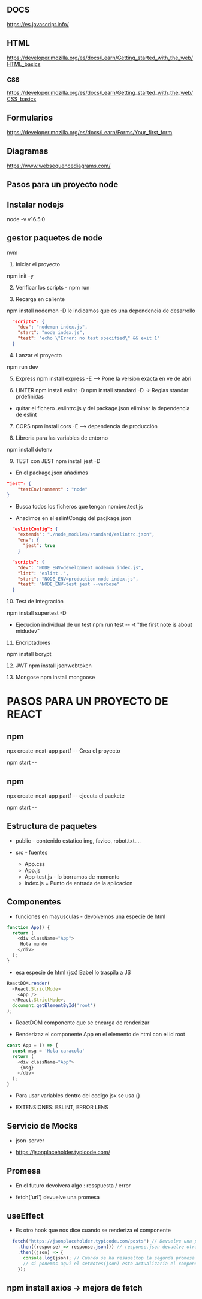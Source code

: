 
## DOCS
https://es.javascript.info/

## HTML
https://developer.mozilla.org/es/docs/Learn/Getting_started_with_the_web/HTML_basics

### CSS
https://developer.mozilla.org/es/docs/Learn/Getting_started_with_the_web/CSS_basics

## Formularios
https://developer.mozilla.org/es/docs/Learn/Forms/Your_first_form

## Diagramas

https://www.websequencediagrams.com/

## Pasos para un proyecto node

## Instalar nodejs
node -v v16.5.0


## gestor paquetes de node
nvm

1. Iniciar el proyecto

npm init -y

2. Verificar los scripts -
npm run

3. Recarga en caliente

npm install nodemon -D   le indicamos que es una dependencia de desarrollo

```json
  "scripts": {
    "dev": "nodemon index.js",
    "start": "node index.js",
    "test": "echo \"Error: no test specified\" && exit 1"
  }
```

4. Lanzar el proyecto

npm run dev

5. Express
npm install express -E  --> Pone la version exacta en ve de abri

6. LINTER
npm install eslint -D
npm install standard -D -> Reglas standar prdefinidas

- quitar el fichero .eslintrc.js y del package.json eliminar la dependencia de eslint

7. CORS
npm install cors -E --> dependencia de producción

8. Libreria para las variables de entorno

npm install dotenv

9. TEST con JEST
npm install jest -D

- En el package.json añadimos

```json
"jest": {
    "testEnvironment" : "node"
}
```

- Busca todos los ficheros que tengan nombre.test.js

- Anadimos en el eslintCongig del pacjkage.json

```json
  "eslintConfig": {
    "extends": "./node_modules/standard/eslintrc.json",
    "env": {
      "jest": true
    }
```

```json
  "scripts": {
    "dev": "NODE_ENV=development nodemon index.js",
    "lint": "eslint .",
    "start": "NODE_ENV=production node index.js",
    "test": "NODE_ENV=test jest --verbose"
  }
```

10. Test de Integración

npm install supertest -D

- Ejecucion individual de un test
npm run test -- -t "the first note is about midudev"

11. Encriptadores

npm install bcrypt


12. JWT
npm install jsonwebtoken

13. Mongose
npm install mongoose


# PASOS PARA UN PROYECTO DE REACT

## npm

npx create-next-app part1 -- Crea el proyecto

npm start --



## npm

npx create-next-app part1 -- ejecuta el packete

npm start --

## Estructura de paquetes

- public - contenido estatico img, favico, robot.txt....
- src - fuentes

    - App.css
    - App.js
    - App-test.js - lo borramos de momento
    - index.js = Punto de entrada de la aplicacion

## Componentes

- funciones en mayusculas - devolvemos una especie de html

```javascript
function App() {
  return (
    <div className="App">
     Hola mundo
    </div>
  );
}
```
- esa especie de html (jsx) Babel lo traspila a JS

```javascript
ReactDOM.render(
  <React.StrictMode>
    <App />
  </React.StrictMode>,
  document.getElementById('root')
);
```

- ReactDOM componente que se encarga de renderizar

- Renderizaz el componente App en el elemento de html con el id root

```javascript
const App = () => {
  const msg = 'Hola caracola'
  return (
    <div className="App">
     {msg}
    </div>
  );
}
```

- Para usar variables dentro del codigo jsx se usa {}

- EXTENSIONES: ESLINT, ERROR LENS

## Servicio de Mocks

- json-server

- https://jsonplaceholder.typicode.com/


## Promesa

- En el futuro devolvera algo : resspuesta / error

- fetch('url') devuelve una promesa

## useEffect

- Es otro hook que nos dice cuando se renderiza el componente

```javascript
  fetch("https://jsonplaceholder.typicode.com/posts") // Devuelve una promesa
    .then((response) => response.json()) // response,json devuelve otra promesa (las encadenamos)
    .then((json) => {
      console.log(json); // Cuando se ha resaueltop la segunda promesa la sacamos por la consola.
      // si ponemos aqui el setNotes(json) esto actualizaria el componente, volveria a ejecutar el fecht que volveria a setNotes ...loop infinito
    });
```

## npm install axios -> mejora de fetch